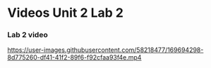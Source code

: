 # Videos Unit 2 Lab 2

### Lab 2 video

https://user-images.githubusercontent.com/58218477/169694298-8d775260-df41-41f2-89f6-f92cfaa93f4e.mp4

